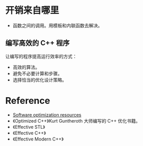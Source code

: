 # 开销来自哪里

- 函数之间的调用。用模板和内联函数去解决。



## 编写高效的 C++ 程序

让编写的程序提高运行效率的方式：

- 高效的算法。
- 避免不必要计算和步骤。
- 选择恰当的优化设计策略。







# Reference

- [Software optimization resources](https://www.agner.org/optimize/)
- 《Optimized C++》Kurt Guntheroth 大师编写的 C++ 优化书籍。
- 《Effective STL》
- 《Effective C++》
- 《Effective Modern C++》

